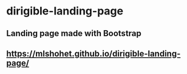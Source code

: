 # dirigible-landing-page
## Landing page made with Bootstrap
## https://mlshohet.github.io/dirigible-landing-page/
